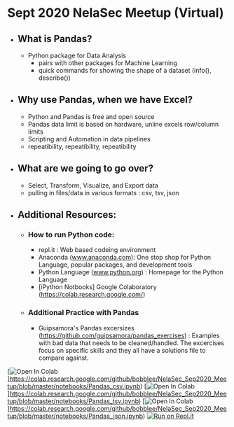 # Sept 2020 NelaSec Meetup (Virtual)  
- ## What is Pandas?  
    * Python package for Data Analysis  
        * pairs with other packages for Machine Learning
        * quick commands for showing the shape of a dataset (info(), describe())
- ## Why use Pandas, when we have Excel?  
    * Python and Pandas is free and open source
    * Pandas data limit is based on hardware, unline excels row/column limits
    * Scripting and Automation in data pipelines
    * repeatibility, repeatibility, repeatibility    
- ## What are we going to go over?  
    * Select, Transform, Visualize, and Export data  
    * pulling in files/data in various formats : csv, tsv, json  
- ## Additional Resources:
    * ### How to run Python code:  
        * repl.it : Web based codeing environment
        * Anaconda (www.anaconda.com): One stop shop for Python Language, popular packages, and development tools
        * Python Language (www.python.org) : Homepage for the Python Language
        * [iPython Notbooks] Google Colaboratory (https://colab.research.google.com/)
    * ### Additional Practice with Pandas
        * Guipsamora's Pandas excersizes (https://github.com/guipsamora/pandas_exercises) : Examples with bad data that needs to be cleaned/handled. The excercises focus on specific skills and they all have a solutions file to compare against.  

[![Open In Colab](https://colab.research.google.com/assets/colab-badge.svg)]https://colab.research.google.com/github/bobblee/NelaSec_Sep2020_Meetup/blob/master/notebooks/Pandas_csv.ipynb)
[![Open In Colab](https://colab.research.google.com/assets/colab-badge.svg)]https://colab.research.google.com/github/bobblee/NelaSec_Sep2020_Meetup/blob/master/notebooks/Pandas_tsv.ipynb)
[![Open In Colab](https://colab.research.google.com/assets/colab-badge.svg)]https://colab.research.google.com/github/bobblee/NelaSec_Sep2020_Meetup/blob/master/notebooks/Pandas_json.ipynb)
[![Run on Repl.it](https://repl.it/badge/github/bobblee/NelaSec_Sep2020_Meetup)](https://repl.it/github/bobblee/NelaSec_Sep2020_Meetup)
